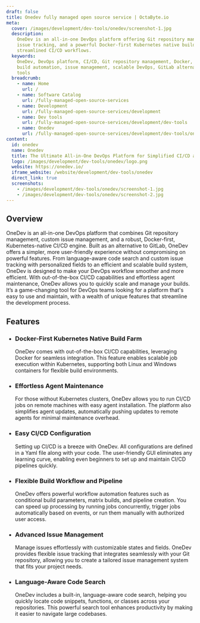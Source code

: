 ```yaml
---
draft: false
title: Onedev fully managed open source service | OctaByte.io
meta:
  cover: /images/development/dev-tools/onedev/screenshot-1.jpg
  description:
    OneDev is an all-in-one DevOps platform offering Git repository management,
    issue tracking, and a powerful Docker-first Kubernetes native build engine for
    streamlined CI/CD workflows.
  keywords:
    OneDev, DevOps platform, CI/CD, Git repository management, Docker, Kubernetes,
    build automation, issue management, scalable DevOps, GitLab alternative, DevOps
    tools
  breadcrumb:
    - name: Home
      url: /
    - name: Software Catalog
      url: /fully-managed-open-source-services
    - name: Development
      url: /fully-managed-open-source-services/development
    - name: Dev tools
      url: /fully-managed-open-source-services/development/dev-tools
    - name: Onedev
      url: /fully-managed-open-source-services/development/dev-tools/onedev
content:
  id: onedev
  name: Onedev
  title: The Ultimate All-in-One DevOps Platform for Simplified CI/CD and Git Management
  logo: /images/development/dev-tools/onedev/logo.png
  website: https://onedev.io/
  iframe_website: /website/development/dev-tools/onedev
  direct_link: true
  screenshots:
    - /images/development/dev-tools/onedev/screenshot-1.jpg
    - /images/development/dev-tools/onedev/screenshot-2.jpg
---
```


## Overview

OneDev is an all-in-one DevOps platform that combines Git repository management, custom issue management, and a robust, Docker-first, Kubernetes-native CI/CD engine. Built as an alternative to GitLab, OneDev offers a simpler, more user-friendly experience without compromising on powerful features. From language-aware code search and custom issue tracking with personalized fields to an efficient and scalable build system, OneDev is designed to make your DevOps workflow smoother and more efficient. With out-of-the-box CI/CD capabilities and effortless agent maintenance, OneDev allows you to quickly scale and manage your builds. It’s a game-changing tool for DevOps teams looking for a platform that's easy to use and maintain, with a wealth of unique features that streamline the development process.

## Features

- ### Docker-First Kubernetes Native Build Farm

  OneDev comes with out-of-the-box CI/CD capabilities, leveraging Docker for seamless integration. This feature enables scalable job execution within Kubernetes, supporting both Linux and Windows containers for flexible build environments.

- ### Effortless Agent Maintenance

  For those without Kubernetes clusters, OneDev allows you to run CI/CD jobs on remote machines with easy agent installation. The platform also simplifies agent updates, automatically pushing updates to remote agents for minimal maintenance overhead.

- ### Easy CI/CD Configuration

  Setting up CI/CD is a breeze with OneDev. All configurations are defined in a Yaml file along with your code. The user-friendly GUI eliminates any learning curve, enabling even beginners to set up and maintain CI/CD pipelines quickly.

- ### Flexible Build Workflow and Pipeline

  OneDev offers powerful workflow automation features such as conditional build parameters, matrix builds, and pipeline creation. You can speed up processing by running jobs concurrently, trigger jobs automatically based on events, or run them manually with authorized user access.

- ### Advanced Issue Management

  Manage issues effortlessly with customizable states and fields. OneDev provides flexible issue tracking that integrates seamlessly with your Git repository, allowing you to create a tailored issue management system that fits your project needs.

- ### Language-Aware Code Search

  OneDev includes a built-in, language-aware code search, helping you quickly locate code snippets, functions, or classes across your repositories. This powerful search tool enhances productivity by making it easier to navigate large codebases.
